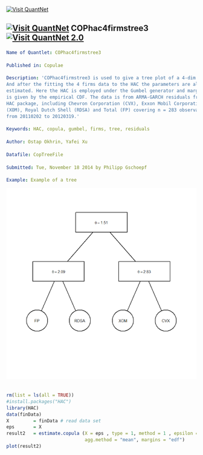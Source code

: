 
[<img src="https://github.com/QuantLet/Styleguide-and-FAQ/blob/master/pictures/banner.png" width="880" alt="Visit QuantNet">](http://quantlet.de/index.php?p=info)

## [<img src="https://github.com/QuantLet/Styleguide-and-Validation-procedure/blob/master/pictures/qloqo.png" alt="Visit QuantNet">](http://quantlet.de/) **COPhac4firmstree3**[<img src="https://github.com/QuantLet/Styleguide-and-Validation-procedure/blob/master/pictures/QN2.png" width="60" alt="Visit QuantNet 2.0">](http://quantlet.de/d3/ia)

```yaml
Name of Quantlet: COPhac4firmstree3
 
Published in: Copulae

Description: 'COPhac4firmstree3 is used to give a tree plot of a 4-dim HAC.
And after the fitting the 4 firms data to the HAC the parameters are also 
estimated. Here the HAC is employed under the Gumbel generator and margins
is given by the empirical CDF. The data is from ARMA-GARCH residuals from 
HAC package, including Chevron Corporation (CVX), Exxon Mobil Corporation 
(XOM), Royal Dutch Shell (RDSA) and Total (FP) covering n = 283 observations
from 20110202 to 20120319.'
  
Keywords: HAC, copula, gumbel, firms, tree, residuals

Author: Ostap Okhrin, Yafei Xu

Datafile: CopTreeFile

Submitted: Tue, November 18 2014 by Philipp Gschoepf

Example: Example of a tree


```

![Picture1](COPhac4firmstree3.png)

```r

rm(list = ls(all = TRUE))
#install.packages("HAC")
library(HAC)
data(finData)
X         = finData # read data set
eps       = X
result2   = estimate.copula (X = eps , type = 1, method = 1 , epsilon = 0.3,
                             agg.method = "mean", margins = "edf")
plot(result2)

```
